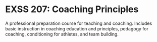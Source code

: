 # EXSS 207: Coaching Principles

A professional preparation course for teaching and coaching. Includes basic instruction in coaching education and principles, pedagogy for coaching, conditioning for athletes, and team building.